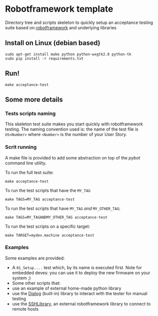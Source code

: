# Robotframework template

Directory tree and scripts skeleton to quickly setup an acceptance testing suite based on [robotframework](http://www.robotframework.org) and underlying libraries

## Install on Linux (debian based)

    sudo apt-get install make python python-wxgtk2.8 python-tk
    sudo pip install -r requirements.txt

## Run!

    make acceptance-test

## Some more details

### Tests scripts naming

This skeleton test suite makes you start quickly with robotframework testing. The naming convention used is: the name of the test file is `US<Number>` where `<Number>` is the number of your User Story.

### Scrit running

A make file is provided to add some abstraction on top of the *pybot* command line utility.

To run the full test suite:

    make acceptance-test
    
To run the test scripts that have the `MY_TAG`

    make TAGS=MY_TAG acceptance-test
    
To run the test scripts that have `MY_TAG` _and_ `MY_OTHER_TAG`:

    make TAGS=MY_TAGANDMY_OTHER_TAG acceptance-test
    
To run the test scripts on a specific target:

    make TARGET=mydev.machine acceptance-test

### Examples

Some examples are provided:

* A `01_Setup....` test which, by its name is executed first. Note for embedded deves: you can use it to deploy the new firmware on your system ;)
* Some other scripts that:
 * use an example of external home-made python library
 * use the [Dialog](http://robotframework.org/robotframework/latest/libraries/Dialogs.html) (built-in) library to interact with the tester for manual testing
 * use the [SSHLibrary](https://github.com/robotframework/SSHLibrary), an external robotframework library to connect to remote hosts
